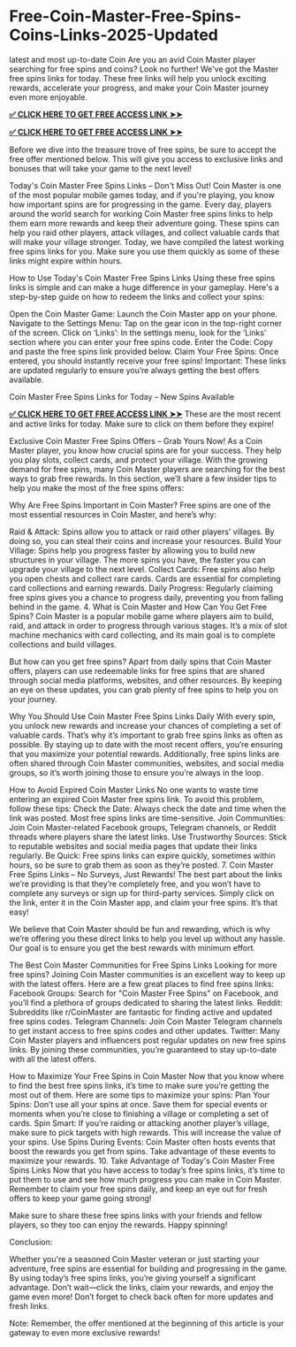 # Free-Coin-Master-Free-Spins-Coins-Links-2025-Updated

latest and most up-to-date Coin Are you an avid Coin Master player searching for free spins and coins? Look no further! We've got the Master free spins links for today. These free links will help you unlock exciting rewards, accelerate your progress, and make your Coin Master journey even more enjoyable.


**[✅ CLICK HERE TO GET FREE ACCESS LINK ➤➤](https://samnus.xyz/Coin%20Master/)**


**[✅ CLICK HERE TO GET FREE ACCESS LINK ➤➤](https://samnus.xyz/Coin%20Master/)**

Before we dive into the treasure trove of free spins, be sure to accept the free offer mentioned below. This will give you access to exclusive links and bonuses that will take your game to the next level!

Today's Coin Master Free Spins Links – Don't Miss Out!
Coin Master is one of the most popular mobile games today, and if you're playing, you know how important spins are for progressing in the game. Every day, players around the world search for working Coin Master free spins links to help them earn more rewards and keep their adventure going.
These spins can help you raid other players, attack villages, and collect valuable cards that will make your village stronger. Today, we have compiled the latest working free spins links for you. Make sure you use them quickly as some of these links might expire within hours.

How to Use Today's Coin Master Free Spins Links
Using these free spins links is simple and can make a huge difference in your gameplay. Here's a step-by-step guide on how to redeem the links and collect your spins:

Open the Coin Master Game: Launch the Coin Master app on your phone.
Navigate to the Settings Menu: Tap on the gear icon in the top-right corner of the screen.
Click on ‘Links’: In the settings menu, look for the ‘Links’ section where you can enter your free spins code.
Enter the Code: Copy and paste the free spins link provided below.
Claim Your Free Spins: Once entered, you should instantly receive your free spins!
Important: These links are updated regularly to ensure you’re always getting the best offers available.

Coin Master Free Spins Links for Today – New Spins Available

**[✅ CLICK HERE TO GET FREE ACCESS LINK ➤➤](https://samnus.xyz/Coin%20Master/)**
These are the most recent and active links for today. Make sure to click on them before they expire!

Exclusive Coin Master Free Spins Offers – Grab Yours Now!
As a Coin Master player, you know how crucial spins are for your success. They help you play slots, collect cards, and protect your village. With the growing demand for free spins, many Coin Master players are searching for the best ways to grab free rewards. In this section, we’ll share a few insider tips to help you make the most of the free spins offers:

Why Are Free Spins Important in Coin Master?
Free spins are one of the most essential resources in Coin Master, and here’s why:

Raid & Attack: Spins allow you to attack or raid other players’ villages. By doing so, you can steal their coins and increase your resources.
Build Your Village: Spins help you progress faster by allowing you to build new structures in your village. The more spins you have, the faster you can upgrade your village to the next level.
Collect Cards: Free spins also help you open chests and collect rare cards. Cards are essential for completing card collections and earning rewards.
Daily Progress: Regularly claiming free spins gives you a chance to progress daily, preventing you from falling behind in the game.
4. What is Coin Master and How Can You Get Free Spins?
Coin Master is a popular mobile game where players aim to build, raid, and attack in order to progress through various stages. It’s a mix of slot machine mechanics with card collecting, and its main goal is to complete collections and build villages.

But how can you get free spins? Apart from daily spins that Coin Master offers, players can use redeemable links for free spins that are shared through social media platforms, websites, and other resources. By keeping an eye on these updates, you can grab plenty of free spins to help you on your journey.

Why You Should Use Coin Master Free Spins Links Daily
With every spin, you unlock new rewards and increase your chances of completing a set of valuable cards. That’s why it’s important to grab free spins links as often as possible. By staying up to date with the most recent offers, you’re ensuring that you maximize your potential rewards.
Additionally, free spins links are often shared through Coin Master communities, websites, and social media groups, so it’s worth joining those to ensure you’re always in the loop.

How to Avoid Expired Coin Master Links
No one wants to waste time entering an expired Coin Master free spins link. To avoid this problem, follow these tips:
Check the Date: Always check the date and time when the link was posted. Most free spins links are time-sensitive.
Join Communities: Join Coin Master-related Facebook groups, Telegram channels, or Reddit threads where players share the latest links.
Use Trustworthy Sources: Stick to reputable websites and social media pages that update their links regularly.
Be Quick: Free spins links can expire quickly, sometimes within hours, so be sure to grab them as soon as they’re posted.
7. Coin Master Free Spins Links – No Surveys, Just Rewards!
The best part about the links we’re providing is that they’re completely free, and you won’t have to complete any surveys or sign up for third-party services. Simply click on the link, enter it in the Coin Master app, and claim your free spins. It’s that easy!

We believe that Coin Master should be fun and rewarding, which is why we’re offering you these direct links to help you level up without any hassle. Our goal is to ensure you get the best rewards with minimum effort.

The Best Coin Master Communities for Free Spins Links
Looking for more free spins? Joining Coin Master communities is an excellent way to keep up with the latest offers. Here are a few great places to find free spins links:
Facebook Groups: Search for "Coin Master Free Spins" on Facebook, and you’ll find a plethora of groups dedicated to sharing the latest links.
Reddit: Subreddits like r/CoinMaster are fantastic for finding active and updated free spins codes.
Telegram Channels: Join Coin Master Telegram channels to get instant access to free spins codes and other updates.
Twitter: Many Coin Master players and influencers post regular updates on new free spins links.
By joining these communities, you’re guaranteed to stay up-to-date with all the latest offers.

How to Maximize Your Free Spins in Coin Master
Now that you know where to find the best free spins links, it’s time to make sure you’re getting the most out of them. Here are some tips to maximize your spins:
Plan Your Spins: Don’t use all your spins at once. Save them for special events or moments when you’re close to finishing a village or completing a set of cards.
Spin Smart: If you’re raiding or attacking another player’s village, make sure to pick targets with high rewards. This will increase the value of your spins.
Use Spins During Events: Coin Master often hosts events that boost the rewards you get from spins. Take advantage of these events to maximize your rewards.
10. Take Advantage of Today's Coin Master Free Spins Links
Now that you have access to today’s free spins links, it’s time to put them to use and see how much progress you can make in Coin Master. Remember to claim your free spins daily, and keep an eye out for fresh offers to keep your game going strong!

Make sure to share these free spins links with your friends and fellow players, so they too can enjoy the rewards. Happy spinning!

Conclusion:

Whether you're a seasoned Coin Master veteran or just starting your adventure, free spins are essential for building and progressing in the game. By using today’s free spins links, you’re giving yourself a significant advantage. Don’t wait—click the links, claim your rewards, and enjoy the game even more! Don’t forget to check back often for more updates and fresh links.

Note: Remember, the offer mentioned at the beginning of this article is your gateway to even more exclusive rewards!

